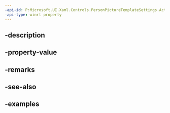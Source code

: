 ```yaml
---
-api-id: P:Microsoft.UI.Xaml.Controls.PersonPictureTemplateSettings.ActualImageBrush
-api-type: winrt property
---
```


## -description

## -property-value

## -remarks

## -see-also

## -examples

